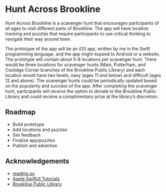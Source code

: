 # Hunt Across Brookline

Hunt Across Brookline is a scavenger hunt that encourages participants of all ages to visit different parts of Brookline. The app will have location tracking and puzzles that require participants to use critical thinking to navigate their way around town.

The prototype of the app will be an iOS app, written by me in the Swift programming language, and the app might expand to Android or a website. The prototype will contain about 5-8 locations per scavenger hunt. There would be three locations for scavenger hunts (Main, Putterham, and Coolidge Corner branches of the Brookline Public Library) and each location would have two levels, easy (ages 11 and below) and difficult (ages 12 and above). The scavenger hunts could be periodically updated based on the popularity and success of the app. After completing the scavenger hunt, participants will receive the option to donate to the Brookline Public Library and could receive a complimentary prize at the library’s discretion.


## Roadmap

- Build prototype
- Add locations and puzzles
- Get feedback
- Finalize app/puzzles
- Publish and advertise


## Acknowledgements

 - [readme.so](readme.so)
 - [Apple SwiftUI Tutorials](https://developer.apple.com/tutorials/swiftui)
 - [Brookline Public Library](https://www.brooklinelibrary.org/about/contact-us/)
